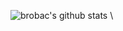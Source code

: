 ![brobac's github stats](https://github-readme-stats.vercel.app/api?username=brobac&show_icons=true&&theme=onedark)
\\<!-- [![Solved.ac Profile](http://mazassumnida.wtf/api/v2/generate_badge?boj=issg2030)](https://solved.ac/issg2030/) -->

